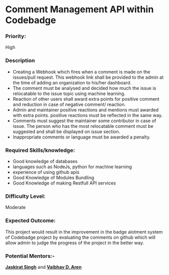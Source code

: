 # Comment Management API within Codebadge

### **Priority:**

High

### **Description**

* Creating a Webhook which fires when a comment is made on the issues/pull request. This webhook link shall be provided to the admin at the time of adding an organization to his/her dashboard.
* The comment must be analysed and decided how much the issue is relocatable to the issue topic using machine learning.
* Reaction of other users shall award extra points for positive comment and reduction in case of negative comment/ reaction.
* Admin and maintainer positive reactions and mentions must awarded with extra points. positive reactions must be reflected in the same way.
* Comments must suggest the maintainer some contributor in case of issue. The person who has the most relocatable comment must be suggested and shall be displayed on issue section.
* Inappropriate comments or language must be awarded a penalty.

### **Required Skills/knowledge:**

* Good knowledge of databases
* languages such as NodeJs, python for machine learning
* experience of using github apis
* Good Knowledge of Modules Bundling
* Good Knowledge of making Restfull API services

### **Difficulty Level:** 

Moderate

### Expected Outcome:

This project would result in the improvement in the badge alotment system of Codebadge project by evaluating the comments on github which will allow admin to judge the progress of the project in the better way.

### Potential Mentors:-

[**Jaskirat Singh**](https://github.com/jaskirat2000) and [**Vaibhav D. Aren**](https://github.com/vaibhavdaren)


